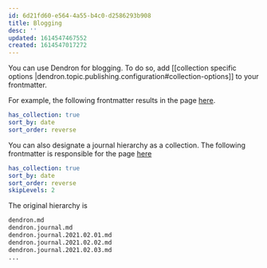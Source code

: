 ```yaml
---
id: 6d21fd60-e564-4a55-b4c0-d2586293b908
title: Blogging
desc: ''
updated: 1614547467552
created: 1614547017272
---
```



You can use Dendron for blogging. To do so, add [[collection specific options |dendron.topic.publishing.configuration#collection-options]] to your frontmatter. 


For example, the following frontmatter results in the page [here](https://www.kevinslin.com/notes/b9bc4aa1-4369-446d-91a9-13d4f2a4b8e5.html).

```yml
has_collection: true
sort_by: date
sort_order: reverse
```

You can also designate a journal hierarchy as a collection. The following frontmatter is responsible for the page [here](https://www.kevinslin.com/notes/2c7bc8d3-a017-4614-84c8-0ecd23250146.html)

```yml
has_collection: true
sort_by: date
sort_order: reverse
skipLevels: 2
```

The original hierarchy is

```sh
dendron.md
dendron.journal.md
dendron.journal.2021.02.01.md
dendron.journal.2021.02.02.md
dendron.journal.2021.02.03.md
...
```